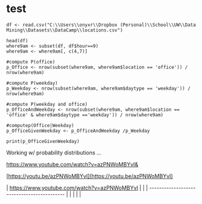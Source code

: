 # test


    df <- read.csv("C:\\Users\\onyxr\\Dropbox (Personal)\\School\\UW\\Data Mining\\Datasets\\DataCamp\\locations.csv")
    
    head(df)
    where9am <- subset(df, df$hour==9)
    where9am <- where9am[, c(4,7)]
    
    #compute P(office)
    p_Office <- nrow(subset(where9am, where9am$location == 'office')) / nrow(where9am)
    
    #compute P(weekday)
    p_Weekday <- nrow(subset(where9am, where9am$daytype == 'weekday')) / nrow(where9am)
    
    #compute P(weekday and office)
    p_OfficeAndWeekday <- nrow(subset(where9am, where9am$location == 'office' & where9am$daytype =='weekday')) / nrow(where9am)
    
    #computep(Office|Weekday)
    p_OfficeGivenWeekday <- p_OfficeAndWeekday /p_Weekday
    
    print(p_OfficeGivenWeekday)


Working w/ probability distributions … 

https://www.youtube.com/watch?v=azPNWoMBYvI&


[https://youtu.be/azPNWoMBYvI](https://youtu.be/azPNWoMBYvI)


| https://www.youtube.com/watch?v=azPNWoMBYvI |  |
| ------------------------------------------- |  |
|                                             |  |


